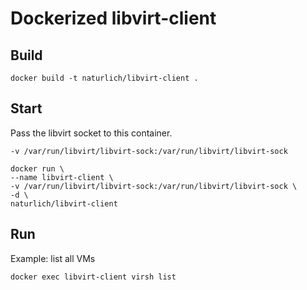 # Dockerized libvirt-client

## Build
```
docker build -t naturlich/libvirt-client .
```

## Start
Pass the libvirt socket to this container.
```
-v /var/run/libvirt/libvirt-sock:/var/run/libvirt/libvirt-sock
```

```
docker run \
--name libvirt-client \
-v /var/run/libvirt/libvirt-sock:/var/run/libvirt/libvirt-sock \
-d \
naturlich/libvirt-client
```

## Run
Example: list all VMs
```
docker exec libvirt-client virsh list
```
